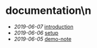 # documentation\n
- *2019-06-07* [introduction](./introduction)
- *2019-06-06* [setup](./setup)
- *2019-06-05* [demo-note](./demo-note)
